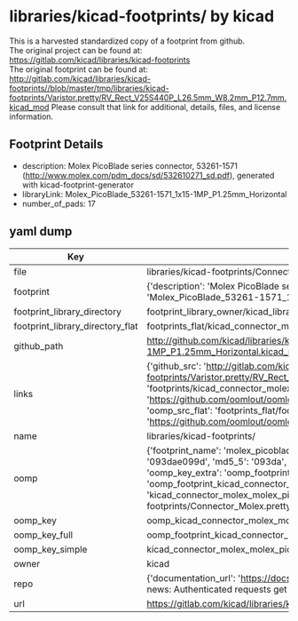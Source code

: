 # libraries/kicad-footprints/ by kicad  
This is a harvested standardized copy of a footprint from github.  
The original project can be found at:  
https://gitlab.com/kicad/libraries/kicad-footprints  
The original footprint can be found at:
http://gitlab.com/kicad/libraries/kicad-footprints//blob/master/tmp/libraries/kicad-footprints/Varistor.pretty/RV_Rect_V25S440P_L26.5mm_W8.2mm_P12.7mm.kicad_mod
Please consult that link for additional, details, files, and license information.  
## Footprint Details
* description: Molex PicoBlade series connector, 53261-1571 (http://www.molex.com/pdm_docs/sd/532610271_sd.pdf), generated with kicad-footprint-generator  
* libraryLink: Molex_PicoBlade_53261-1571_1x15-1MP_P1.25mm_Horizontal  
* number_of_pads: 17  
## yaml dump  
| Key | Value |  
| --- | --- |  
| file | libraries/kicad-footprints/Connector_Molex.pretty/Molex_PicoBlade_53261-1571_1x15-1MP_P1.25mm_Horizontal.kicad_mod |  
| footprint | {'description': 'Molex PicoBlade series connector, 53261-1571 (http://www.molex.com/pdm_docs/sd/532610271_sd.pdf), generated with kicad-footprint-generator', 'libraryLink': 'Molex_PicoBlade_53261-1571_1x15-1MP_P1.25mm_Horizontal', 'number_of_pads': 17} |  
| footprint_library_directory | footprint_library_owner/kicad_libraries/kicad-footprints/ |  
| footprint_library_directory_flat | footprints_flat/kicad_connector_molex_molex_picoblade_53261_1571_1x15_1mp_p1_25mm_horizontal/working |  
| github_path | http://github.com/kicad/libraries/kicad-footprints//blob/master/tmp/libraries/kicad-footprints/Connector_Molex.pretty/Molex_PicoBlade_53261-1571_1x15-1MP_P1.25mm_Horizontal.kicad_mod |  
| links | {'github_src': 'http://gitlab.com/kicad/libraries/kicad-footprints//blob/master/tmp/libraries/kicad-footprints/Varistor.pretty/RV_Rect_V25S440P_L26.5mm_W8.2mm_P12.7mm.kicad_mod', 'github_src_repo': 'https://gitlab.com/kicad/libraries/kicad-footprints', 'oomp_bot': 'footprints/kicad_connector_molex_molex_picoblade_53261_1571_1x15_1mp_p1_25mm_horizontal/working', 'oomp_bot_github': 'https://github.com/oomlout/oomlout_oomp_footprint_bot/tree/main/footprints/kicad_connector_molex_molex_picoblade_53261_1571_1x15_1mp_p1_25mm_horizontal/working', 'oomp_src_flat': 'footprints_flat/footprints_flat/kicad_connector_molex_molex_picoblade_53261_1571_1x15_1mp_p1_25mm_horizontal/working', 'oomp_src_flat_github': 'https://github.com/oomlout/oomlout_oomp_footprint_src/tree/main/footprints_flat/kicad_connector_molex_molex_picoblade_53261_1571_1x15_1mp_p1_25mm_horizontal/working'} |  
| name | libraries/kicad-footprints/ |  
| oomp | {'footprint_name': 'molex_picoblade_53261_1571_1x15_1mp_p1_25mm_horizontal', 'library_name': 'connector_molex', 'md5': '093dae099d9d142df58b3586b7bf255f', 'md5_10': '093dae099d', 'md5_5': '093da', 'md5_6': '093dae', 'oomp_key': 'oomp_kicad_connector_molex_molex_picoblade_53261_1571_1x15_1mp_p1_25mm_horizontal', 'oomp_key_extra': 'oomp_footprint_kicad_connector_molex_molex_picoblade_53261_1571_1x15_1mp_p1_25mm_horizontal', 'oomp_key_full': 'oomp_footprint_kicad_connector_molex_molex_picoblade_53261_1571_1x15_1mp_p1_25mm_horizontal_093dae', 'oomp_key_simple': 'kicad_connector_molex_molex_picoblade_53261_1571_1x15_1mp_p1_25mm_horizontal', 'original_filename': 'libraries/kicad-footprints/Connector_Molex.pretty/Molex_PicoBlade_53261-1571_1x15-1MP_P1.25mm_Horizontal.kicad_mod', 'owner_name': 'kicad'} |  
| oomp_key | oomp_kicad_connector_molex_molex_picoblade_53261_1571_1x15_1mp_p1_25mm_horizontal |  
| oomp_key_full | oomp_footprint_kicad_connector_molex_molex_picoblade_53261_1571_1x15_1mp_p1_25mm_horizontal |  
| oomp_key_simple | kicad_connector_molex_molex_picoblade_53261_1571_1x15_1mp_p1_25mm_horizontal |  
| owner | kicad |  
| repo | {'documentation_url': 'https://docs.github.com/rest/overview/resources-in-the-rest-api#rate-limiting', 'message': "API rate limit exceeded for 84.66.173.59. (But here's the good news: Authenticated requests get a higher rate limit. Check out the documentation for more details.)"} |  
| url | https://gitlab.com/kicad/libraries/kicad-footprints |  

